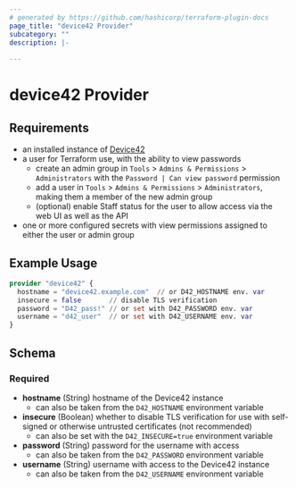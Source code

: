 ```yaml
---
# generated by https://github.com/hashicorp/terraform-plugin-docs
page_title: "device42 Provider"
subcategory: ""
description: |-
  
---
```


# device42 Provider

## Requirements

- an installed instance of [Device42](https://www.device42.com/download_links/)
- a user for Terraform use, with the ability to view passwords
  - create an admin group in `Tools` > `Admins & Permissions` > `Administrators` with the `Password | Can view password` permission
  - add a user in `Tools` > `Admins & Permissions` > `Administrators`, making them a member of the new admin group
  - (optional) enable Staff status for the user to allow access via the web UI as well as the API
- one or more configured secrets with view permissions assigned to either the user or admin group

## Example Usage

```terraform
provider "device42" {
  hostname = "device42.example.com"  // or D42_HOSTNAME env. var
  insecure = false       // disable TLS verification
  password = "D42_pass!" // or set with D42_PASSWORD env. var
  username = "d42_user"  // or set with D42_USERNAME env. var
}
```

<!-- schema generated by tfplugindocs -->
## Schema

### Required

- **hostname** (String) hostname of the Device42 instance
  - can also be taken from the `D42_HOSTNAME` environment variable
- **insecure** (Boolean) whether to disable TLS verification for use with self-signed or otherwise untrusted certificates (not recommended)
  - can also be set with the `D42_INSECURE=true` environment variable
- **password** (String) password for the username with access
  - can also be taken from the `D42_PASSWORD` environment variable
- **username** (String) username with access to the Device42 instance
  - can also be taken from the `D42_USERNAME` environment variable
